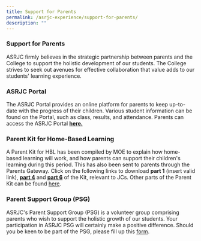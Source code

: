 ```yaml
---
title: Support for Parents
permalink: /asrjc-experience/support-for-parents/
description: ""
---
```

### Support for Parents

ASRJC firmly believes in the strategic partnership between parents and the College to support the holistic development of our students. The College strives to seek out avenues for effective collaboration that value adds to our students' learning experience.

### ASRJC Portal

The ASRJC Portal provides an online platform for parents to keep up-to-date with the progress of their children. Various student information can be found on the Portal, such as class, results, and attendance. Parents can access the ASRJC Portal **[here.](https://portal.asrjc.edu.sg/)**

### Parent Kit for Home-Based Learning

A Parent Kit for HBL has been compiled by MOE to explain how home-based learning will work, and how parents can support their children's learning during this period. This has also been sent to parents through the Parents Gateway. Click on the following links to download **part 1** (insert valid link), **[part 4](/files/Parent-Kit-Part-4.pdf)** and **[part 6](/files/Parent-Kit-Part-6.pdf)** of the Kit, relevant to JCs. Other parts of the Parent Kit can be found [here](https://www.moe.gov.sg/parentkit).

### Parent Support Group (PSG)

ASRJC's Parent Support Group (PSG) is a volunteer group comprising parents who wish to support the holistic growth of our students. Your participation in ASRJC PSG will certainly make a positive difference. Should you be keen to be part of the PSG, please fill up this [form](https://form.gov.sg/#!/628adb8bca2dcc0012c0d8db).